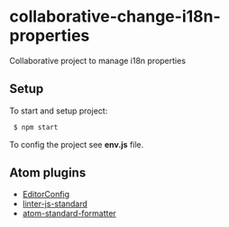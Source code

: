 # collaborative-change-i18n-properties

Collaborative project to manage i18n properties

## Setup

To start and setup project:
```sh
 $ npm start
```

To config the project see **env.js** file.

## Atom plugins

- [EditorConfig](https://atom.io/packages/editorconfig)
- [linter-js-standard](https://atom.io/packages/linter-js-standard)
- [atom-standard-formatter](https://atom.io/packages/standard-formatter)
